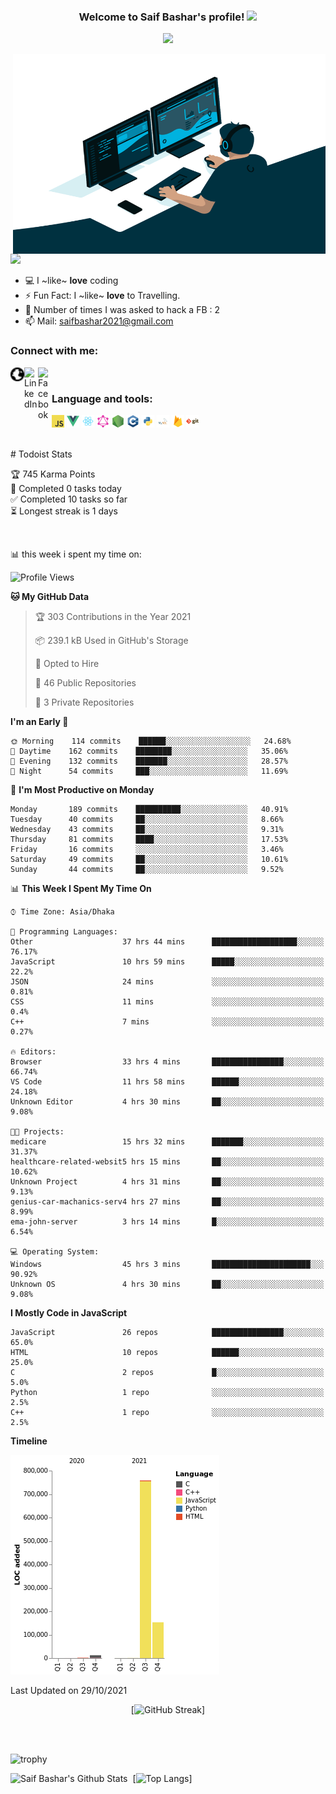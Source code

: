 <h3 align="center">
  Welcome to Saif Bashar's profile!
  <img src="https://media.giphy.com/media/hvRJCLFzcasrR4ia7z/giphy.gif" width="28">
</h3>
<p align="center">
  <a href="https://github.com/saifbashar"><img src="https://readme-typing-svg.herokuapp.com/?lines=Full-stack%20web%20and%20app%20developer;Self-taught%20UI%2FUX%20Designer;2%2B%20years%20of%20coding%20experience;Always%20learning%20new%20things&center=true&width=380&height=45"></a>
</p>


<img align="right" alt="GIF" src="https://raw.githubusercontent.com/saifbashar/saifbashar/main/code.gif" width="500" height="320" />

  
![](https://komarev.com/ghpvc/?username=saifbashar&color=green&style=flat-square&label=PROFILE+VIEWS)



  
  

- 💻 I ~like~ **love** coding
- ⚡ Fun Fact: I ~like~ **love** to Travelling.
- 🏅 Number of times I was asked to hack a FB : 2
- 📫 Mail: saifbashar2021@gmail.com

 
<!-- - Usesless Stats:
 👯 I have successfully worked on production level projects regarding android, web and backend.
currently perfecting my skills with ReactJS and Android MVVM Architecture.


-->
 ### Connect with me:

[<img align="left" alt="" width="22px" src="https://raw.githubusercontent.com/iconic/open-iconic/master/svg/globe.svg" />][website]
[<img align="left" alt="LinkedIn" width="22px" src="https://cdn.jsdelivr.net/npm/simple-icons@v3/icons/linkedin.svg" />][linkedin]
[<img align="left" alt="Facebook" width="22px" src="https://cdn.jsdelivr.net/npm/simple-icons@v3/icons/facebook.svg" />][facebook]


<br /> 


 ### Language and tools:

<code><img height="20" src="https://raw.githubusercontent.com/github/explore/80688e429a7d4ef2fca1e82350fe8e3517d3494d/topics/javascript/javascript.png"></code>
<code><img height="20" src="https://raw.githubusercontent.com/github/explore/80688e429a7d4ef2fca1e82350fe8e3517d3494d/topics/vue/vue.png"></code>
<code><img height="20" src="https://raw.githubusercontent.com/github/explore/80688e429a7d4ef2fca1e82350fe8e3517d3494d/topics/react/react.png"></code>
<code><img height="20" src="https://raw.githubusercontent.com/github/explore/5c058a388828bb5fde0bcafd4bc867b5bb3f26f3/topics/graphql/graphql.png"></code>
<code><img height="20" src="https://raw.githubusercontent.com/github/explore/80688e429a7d4ef2fca1e82350fe8e3517d3494d/topics/nodejs/nodejs.png"></code>
<code><img height="20" src="https://raw.githubusercontent.com/github/explore/80688e429a7d4ef2fca1e82350fe8e3517d3494d/topics/cpp/cpp.png"></code>
<code><img height="20" src="https://raw.githubusercontent.com/github/explore/80688e429a7d4ef2fca1e82350fe8e3517d3494d/topics/python/python.png"></code>
<code><img height="20" src="https://raw.githubusercontent.com/github/explore/80688e429a7d4ef2fca1e82350fe8e3517d3494d/topics/mysql/mysql.png"></code>
<code><img height="20" src="https://raw.githubusercontent.com/github/explore/80688e429a7d4ef2fca1e82350fe8e3517d3494d/topics/firebase/firebase.png"></code>
<code><img height="20" src="https://raw.githubusercontent.com/github/explore/80688e429a7d4ef2fca1e82350fe8e3517d3494d/topics/git/git.png"></code>

  
  


<br />
# Todoist Stats

<!-- TODO-IST:START -->
🏆  745 Karma Points           
🌸  Completed 0 tasks today           
✅  Completed 10 tasks so far           
⏳  Longest streak is 1 days
<!-- TODO-IST:END -->
<br />

📊 this week i spent my time on:
<br />

<!--START_SECTION:waka-->
![Profile Views](http://img.shields.io/badge/Profile%20Views-2-blue)

**🐱 My GitHub Data** 

> 🏆 303 Contributions in the Year 2021
 > 
> 📦 239.1 kB Used in GitHub's Storage 
 > 
> 💼 Opted to Hire
 > 
> 📜 46 Public Repositories 
 > 
> 🔑 3 Private Repositories  
 > 
**I'm an Early 🐤** 

```text
🌞 Morning    114 commits    ██████░░░░░░░░░░░░░░░░░░░   24.68% 
🌆 Daytime    162 commits    ████████░░░░░░░░░░░░░░░░░   35.06% 
🌃 Evening    132 commits    ███████░░░░░░░░░░░░░░░░░░   28.57% 
🌙 Night      54 commits     ███░░░░░░░░░░░░░░░░░░░░░░   11.69%

```
📅 **I'm Most Productive on Monday** 

```text
Monday       189 commits    ██████████░░░░░░░░░░░░░░░   40.91% 
Tuesday      40 commits     ██░░░░░░░░░░░░░░░░░░░░░░░   8.66% 
Wednesday    43 commits     ██░░░░░░░░░░░░░░░░░░░░░░░   9.31% 
Thursday     81 commits     ████░░░░░░░░░░░░░░░░░░░░░   17.53% 
Friday       16 commits     ░░░░░░░░░░░░░░░░░░░░░░░░░   3.46% 
Saturday     49 commits     ██░░░░░░░░░░░░░░░░░░░░░░░   10.61% 
Sunday       44 commits     ██░░░░░░░░░░░░░░░░░░░░░░░   9.52%

```


📊 **This Week I Spent My Time On** 

```text
⌚︎ Time Zone: Asia/Dhaka

💬 Programming Languages: 
Other                    37 hrs 44 mins      ███████████████████░░░░░░   76.17% 
JavaScript               10 hrs 59 mins      █████░░░░░░░░░░░░░░░░░░░░   22.2% 
JSON                     24 mins             ░░░░░░░░░░░░░░░░░░░░░░░░░   0.81% 
CSS                      11 mins             ░░░░░░░░░░░░░░░░░░░░░░░░░   0.4% 
C++                      7 mins              ░░░░░░░░░░░░░░░░░░░░░░░░░   0.27%

🔥 Editors: 
Browser                  33 hrs 4 mins       ████████████████░░░░░░░░░   66.74% 
VS Code                  11 hrs 58 mins      ██████░░░░░░░░░░░░░░░░░░░   24.18% 
Unknown Editor           4 hrs 30 mins       ██░░░░░░░░░░░░░░░░░░░░░░░   9.08%

🐱‍💻 Projects: 
medicare                 15 hrs 32 mins      ███████░░░░░░░░░░░░░░░░░░   31.37% 
healthcare-related-websit5 hrs 15 mins       ██░░░░░░░░░░░░░░░░░░░░░░░   10.62% 
Unknown Project          4 hrs 31 mins       ██░░░░░░░░░░░░░░░░░░░░░░░   9.13% 
genius-car-machanics-serv4 hrs 27 mins       ██░░░░░░░░░░░░░░░░░░░░░░░   8.99% 
ema-john-server          3 hrs 14 mins       █░░░░░░░░░░░░░░░░░░░░░░░░   6.54%

💻 Operating System: 
Windows                  45 hrs 3 mins       ██████████████████████░░░   90.92% 
Unknown OS               4 hrs 30 mins       ██░░░░░░░░░░░░░░░░░░░░░░░   9.08%

```

**I Mostly Code in JavaScript** 

```text
JavaScript               26 repos            ████████████████░░░░░░░░░   65.0% 
HTML                     10 repos            ██████░░░░░░░░░░░░░░░░░░░   25.0% 
C                        2 repos             █░░░░░░░░░░░░░░░░░░░░░░░░   5.0% 
Python                   1 repo              ░░░░░░░░░░░░░░░░░░░░░░░░░   2.5% 
C++                      1 repo              ░░░░░░░░░░░░░░░░░░░░░░░░░   2.5%

```


**Timeline**

![Chart not found](https://raw.githubusercontent.com/saifbashar/saifbashar/main/charts/bar_graph.png) 


 Last Updated on 29/10/2021
<!--END_SECTION:waka-->

<div align="center">
  

[![GitHub Streak](https://github-readme-streak-stats.herokuapp.com?user=saifbashar&theme=synthwave)]
  </div>
  
<br /><br />



  ![trophy](https://github-profile-trophy.vercel.app/?username=saifbashar&theme=juicyfresh&no-frame=true&row=1&&margin-w=20&no-bg=true)

  
<img align="left" alt="Saif Bashar's Github Stats" src="https://github-readme-stats.vercel.app/api?username=saifbashar&show_icons=true" />    &nbsp;
[![Top Langs](https://github-readme-stats.vercel.app/api/top-langs?username=saifbashar&count_private=true&show_icons=true)]
  </div>

  



[website]: https://saifbashar.wordpress.com/
[facebook]: https://www.facebook.com/yepitssaif/
[linkedin]:https://www.linkedin.com/in/saifbashar/
<br/>
<br/>


